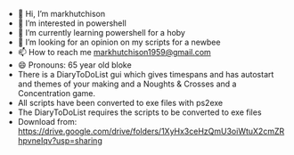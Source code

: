 - 👋 Hi, I’m markhutchison
- 👀 I’m interested in powershell
- 🌱 I’m currently learning powershell for a hoby
- 💞️ I’m looking for an opinion on my scripts for a newbee
- 📫 How to reach me markhutchison1959@gmail.com
- 😄 Pronouns: 65 year old bloke
- There is a DiaryToDoList gui which gives timespans and has autostart and themes of your making and a Noughts & Crosses and a Concentration game.
- All scripts have been converted to exe files with ps2exe
- The DiaryToDoList requires the scripts to be converted to exe files
- Download from: https://drive.google.com/drive/folders/1XyHx3ceHzQmU3oiWtuX2cmZRhpvneIqv?usp=sharing
<!---
markhutchison1959/markhutchison1959 is a ✨ special ✨ repository because its `README.md` (this file) appears on your GitHub profile.
You can click the Preview link to take a look at your changes.
--->

